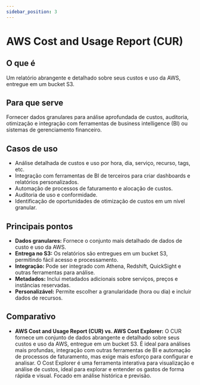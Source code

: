 ```yaml
---
sidebar_position: 3
---
```


# AWS Cost and Usage Report (CUR)

## O que é
Um relatório abrangente e detalhado sobre seus custos e uso da AWS, entregue em um bucket S3.

## Para que serve
Fornecer dados granulares para análise aprofundada de custos, auditoria, otimização e integração com ferramentas de business intelligence (BI) ou sistemas de gerenciamento financeiro.

## Casos de uso
- Análise detalhada de custos e uso por hora, dia, serviço, recurso, tags, etc.
- Integração com ferramentas de BI de terceiros para criar dashboards e relatórios personalizados.
- Automação de processos de faturamento e alocação de custos.
- Auditoria de uso e conformidade.
- Identificação de oportunidades de otimização de custos em um nível granular.

## Principais pontos
- **Dados granulares:** Fornece o conjunto mais detalhado de dados de custo e uso da AWS.
- **Entrega no S3:** Os relatórios são entregues em um bucket S3, permitindo fácil acesso e processamento.
- **Integração:** Pode ser integrado com Athena, Redshift, QuickSight e outras ferramentas para análise.
- **Metadados:** Inclui metadados adicionais sobre serviços, preços e instâncias reservadas.
- **Personalizável:** Permite escolher a granularidade (hora ou dia) e incluir dados de recursos.

## Comparativo
- **AWS Cost and Usage Report (CUR) vs. AWS Cost Explorer:** O CUR fornece um conjunto de dados abrangente e detalhado sobre seus custos e uso da AWS, entregue em um bucket S3. É ideal para análises mais profundas, integração com outras ferramentas de BI e automação de processos de faturamento, mas exige mais esforço para configurar e analisar. O Cost Explorer é uma ferramenta interativa para visualização e análise de custos, ideal para explorar e entender os gastos de forma rápida e visual. Focado em análise histórica e previsão. 